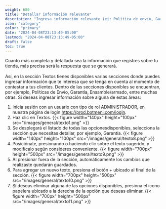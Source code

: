 ```yaml
---
weight: 680
title: "Detallar información relevante"
description: "Ingresa información relevante (ej: Politica de envío, Garantía o Ensamble/armado)"
icon: "category"
color: "primary"
date: "2024-04-08T23:13:49-05:00"
lastmod: "2024-04-08T23:13:49-05:00"
draft: false
toc: true
---
```

Cuanto más completa y detallada sea la información que registres sobre tu tienda, más precisa será la respuesta que se generará.<br></br>
Así, en la sección Textos tienes disponibles varias secciones donde puedes ingresar información que te interesa que se tenga en cuenta al momento de contestar a tus clientes.
Dentro de las secciones disponibles se encuentran, por ejemplo, Políticas de Envío, Garantía, Ensamble/armado, entre muchas otras.
Si deseas ingresar información sobre alguna de estas áreas:
1. Inicia sesión con un usuario con tipo de rol ADMINISTRADOR, en nuestra página de login <https://prod.botmeni.com/login>.
2. Haz clic en Textos.
{{< figure width="140px" height="100px" src="/images/general/texto1.png" >}}
3. Se desplegará el listado de todas las opcionesdisponibles, selecciona la sección que necesitas detallar, por ejemplo, Garantía.
{{< figure width="140px" height="100px" src="/images/general/texto8.png" >}}
4. Posiciónate, presionando o haciendo clic sobre el texto sugerido, y modifícalo según consideres conveniente.
{{< figure width="700px" height="500px" src="/images/general/texto9.png" >}}
5. Al presionar fuera de la sección, automáticamente los cambios que realizaste quedarán guardados.
6. Para agregar un nuevo texto, presiona el botón + ubicado al final de la sección.
{{< figure width="700px" height="500px" src="/images/general/texto10.png" >}}
7. Si deseas eliminar alguna de las opciones disponibles, presiona el ícono papelera ubicado a la derecha de la opción que deseas eliminar.
{{< figure width="700px" height="500px" src="/images/general/texto11.png" >}}